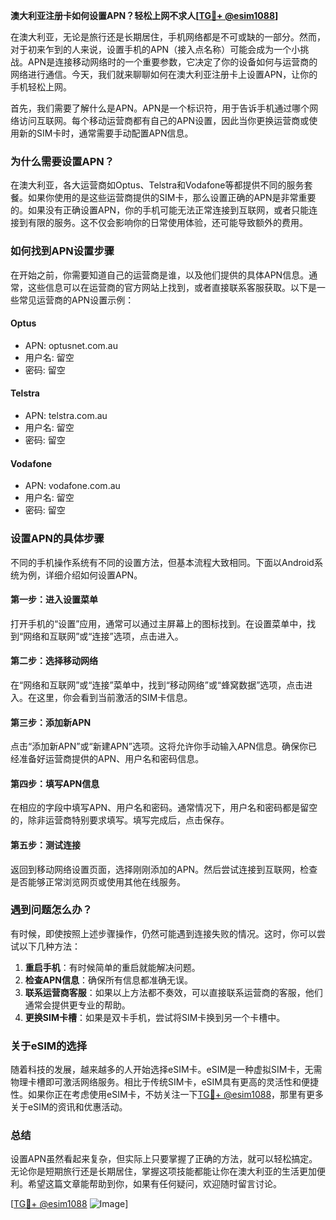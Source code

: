 **澳大利亚注册卡如何设置APN？轻松上网不求人[[TG💪+ @esim1088](https://t.me/s/esim1088)]**

在澳大利亚，无论是旅行还是长期居住，手机网络都是不可或缺的一部分。然而，对于初来乍到的人来说，设置手机的APN（接入点名称）可能会成为一个小挑战。APN是连接移动网络时的一个重要参数，它决定了你的设备如何与运营商的网络进行通信。今天，我们就来聊聊如何在澳大利亚注册卡上设置APN，让你的手机轻松上网。

首先，我们需要了解什么是APN。APN是一个标识符，用于告诉手机通过哪个网络访问互联网。每个移动运营商都有自己的APN设置，因此当你更换运营商或使用新的SIM卡时，通常需要手动配置APN信息。

### **为什么需要设置APN？**

在澳大利亚，各大运营商如Optus、Telstra和Vodafone等都提供不同的服务套餐。如果你使用的是这些运营商提供的SIM卡，那么设置正确的APN是非常重要的。如果没有正确设置APN，你的手机可能无法正常连接到互联网，或者只能连接到有限的服务。这不仅会影响你的日常使用体验，还可能导致额外的费用。

### **如何找到APN设置步骤**

在开始之前，你需要知道自己的运营商是谁，以及他们提供的具体APN信息。通常，这些信息可以在运营商的官方网站上找到，或者直接联系客服获取。以下是一些常见运营商的APN设置示例：

#### **Optus**
- APN: optusnet.com.au
- 用户名: 留空
- 密码: 留空

#### **Telstra**
- APN: telstra.com.au
- 用户名: 留空
- 密码: 留空

#### **Vodafone**
- APN: vodafone.com.au
- 用户名: 留空
- 密码: 留空

### **设置APN的具体步骤**

不同的手机操作系统有不同的设置方法，但基本流程大致相同。下面以Android系统为例，详细介绍如何设置APN。

#### **第一步：进入设置菜单**
打开手机的“设置”应用，通常可以通过主屏幕上的图标找到。在设置菜单中，找到“网络和互联网”或“连接”选项，点击进入。

#### **第二步：选择移动网络**
在“网络和互联网”或“连接”菜单中，找到“移动网络”或“蜂窝数据”选项，点击进入。在这里，你会看到当前激活的SIM卡信息。

#### **第三步：添加新APN**
点击“添加新APN”或“新建APN”选项。这将允许你手动输入APN信息。确保你已经准备好运营商提供的APN、用户名和密码信息。

#### **第四步：填写APN信息**
在相应的字段中填写APN、用户名和密码。通常情况下，用户名和密码都是留空的，除非运营商特别要求填写。填写完成后，点击保存。

#### **第五步：测试连接**
返回到移动网络设置页面，选择刚刚添加的APN。然后尝试连接到互联网，检查是否能够正常浏览网页或使用其他在线服务。

### **遇到问题怎么办？**

有时候，即使按照上述步骤操作，仍然可能遇到连接失败的情况。这时，你可以尝试以下几种方法：

1. **重启手机**：有时候简单的重启就能解决问题。
2. **检查APN信息**：确保所有信息都准确无误。
3. **联系运营商客服**：如果以上方法都不奏效，可以直接联系运营商的客服，他们通常会提供更专业的帮助。
4. **更换SIM卡槽**：如果是双卡手机，尝试将SIM卡换到另一个卡槽中。

### **关于eSIM的选择**

随着科技的发展，越来越多的人开始选择eSIM卡。eSIM是一种虚拟SIM卡，无需物理卡槽即可激活网络服务。相比于传统SIM卡，eSIM具有更高的灵活性和便捷性。如果你正在考虑使用eSIM卡，不妨关注一下[TG💪+ @esim1088](https://t.me/s/esim1088)，那里有更多关于eSIM的资讯和优惠活动。

### **总结**

设置APN虽然看起来复杂，但实际上只要掌握了正确的方法，就可以轻松搞定。无论你是短期旅行还是长期居住，掌握这项技能都能让你在澳大利亚的生活更加便利。希望这篇文章能帮助到你，如果有任何疑问，欢迎随时留言讨论。

[[TG💪+ @esim1088](https://t.me/s/esim1088) ![Image](https://i.postimg.cc/4NQfJmqS/Snipaste-2025-05-13-00-14-12.png)]